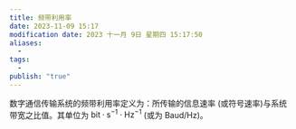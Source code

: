 ```yaml
---
title: 频带利用率
date: 2023-11-09 15:17
modification date: 2023 十一月 9日 星期四 15:17:50
aliases:
  - 
tags:
  - 
publish: "true"
---
```


数字通信传输系统的频带利用率定义为：所传输的信息速率 (或符号速率)与系统带宽之比值。其单位为 $\mathrm{bit·s}^{-1}\cdot\mathrm{Hz}^{-1}$ (或为 $\mathrm{Baud/Hz}$)。
